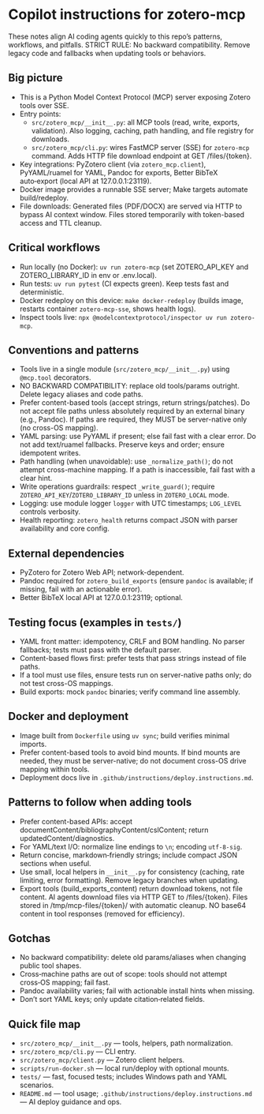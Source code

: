 # Copilot instructions for zotero-mcp

These notes align AI coding agents quickly to this repo’s patterns, workflows, and pitfalls. STRICT RULE: No backward compatibility. Remove legacy code and fallbacks when updating tools or behaviors.

## Big picture
- This is a Python Model Context Protocol (MCP) server exposing Zotero tools over SSE.
- Entry points:
  - `src/zotero_mcp/__init__.py`: all MCP tools (read, write, exports, validation). Also logging, caching, path handling, and file registry for downloads.
  - `src/zotero_mcp/cli.py`: wires FastMCP server (SSE) for `zotero-mcp` command. Adds HTTP file download endpoint at GET /files/{token}.
- Key integrations: PyZotero client (via `zotero_mcp.client`), PyYAML/ruamel for YAML, Pandoc for exports, Better BibTeX auto‑export (local API at 127.0.0.1:23119).
- Docker image provides a runnable SSE server; Make targets automate build/redeploy.
- File downloads: Generated files (PDF/DOCX) are served via HTTP to bypass AI context window. Files stored temporarily with token-based access and TTL cleanup.

## Critical workflows
- Run locally (no Docker): `uv run zotero-mcp` (set ZOTERO_API_KEY and ZOTERO_LIBRARY_ID in env or .env.local).
- Run tests: `uv run pytest` (CI expects green). Keep tests fast and deterministic.
- Docker redeploy on this device: `make docker-redeploy` (builds image, restarts container `zotero-mcp-sse`, shows health logs).
- Inspect tools live: `npx @modelcontextprotocol/inspector uv run zotero-mcp`.

## Conventions and patterns
- Tools live in a single module (`src/zotero_mcp/__init__.py`) using `@mcp.tool` decorators.
- NO BACKWARD COMPATIBILITY: replace old tools/params outright. Delete legacy aliases and code paths.
- Prefer content-based tools (accept strings, return strings/patches). Do not accept file paths unless absolutely required by an external binary (e.g., Pandoc). If paths are required, they MUST be server-native only (no cross-OS mapping).
- YAML parsing: use PyYAML if present; else fail fast with a clear error. Do not add text/ruamel fallbacks. Preserve keys and order; ensure idempotent writes.
- Path handling (when unavoidable): use `_normalize_path()`; do not attempt cross-machine mapping. If a path is inaccessible, fail fast with a clear hint.
- Write operations guardrails: respect `_write_guard()`; require `ZOTERO_API_KEY`/`ZOTERO_LIBRARY_ID` unless in `ZOTERO_LOCAL` mode.
- Logging: use module logger `logger` with UTC timestamps; `LOG_LEVEL` controls verbosity.
- Health reporting: `zotero_health` returns compact JSON with parser availability and core config.

## External dependencies
- PyZotero for Zotero Web API; network-dependent.
- Pandoc required for `zotero_build_exports` (ensure `pandoc` is available; if missing, fail with an actionable error).
- Better BibTeX local API at 127.0.0.1:23119; optional.

## Testing focus (examples in `tests/`)
- YAML front matter: idempotency, CRLF and BOM handling. No parser fallbacks; tests must pass with the default parser.
- Content-based flows first: prefer tests that pass strings instead of file paths.
- If a tool must use files, ensure tests run on server-native paths only; do not test cross-OS mappings.
- Build exports: mock `pandoc` binaries; verify command line assembly.

## Docker and deployment
- Image built from `Dockerfile` using `uv sync`; build verifies minimal imports.
- Prefer content-based tools to avoid bind mounts. If bind mounts are needed, they must be server-native; do not document cross-OS drive mapping within tools.
- Deployment docs live in `.github/instructions/deploy.instructions.md`.

## Patterns to follow when adding tools
- Prefer content-based APIs: accept documentContent/bibliographyContent/cslContent; return updatedContent/diagnostics.
- For YAML/text I/O: normalize line endings to `\n`; encoding `utf-8-sig`.
- Return concise, markdown‑friendly strings; include compact JSON sections when useful.
- Use small, local helpers in `__init__.py` for consistency (caching, rate limiting, error formatting). Remove legacy branches when updating.
- Export tools (build_exports_content) return download tokens, not file content. AI agents download files via HTTP GET to /files/{token}. Files stored in /tmp/mcp-files/{token}/ with automatic cleanup. NO base64 content in tool responses (removed for efficiency).

## Gotchas
- No backward compatibility: delete old params/aliases when changing public tool shapes.
- Cross‑machine paths are out of scope: tools should not attempt cross‑OS mapping; fail fast.
- Pandoc availability varies; fail with actionable install hints when missing.
- Don’t sort YAML keys; only update citation‑related fields.

## Quick file map
- `src/zotero_mcp/__init__.py` — tools, helpers, path normalization.
- `src/zotero_mcp/cli.py` — CLI entry.
- `src/zotero_mcp/client.py` — Zotero client helpers.
- `scripts/run-docker.sh` — local run/deploy with optional mounts.
- `tests/` — fast, focused tests; includes Windows path and YAML scenarios.
- `README.md` — tool usage; `.github/instructions/deploy.instructions.md` — AI deploy guidance and ops.
